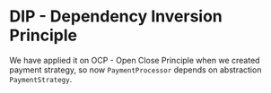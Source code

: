# DIP - Dependency Inversion Principle
We have applied it on OCP - Open Close Principle when we created payment strategy, so now `PaymentProcessor` depends on abstraction `PaymentStrategy`.